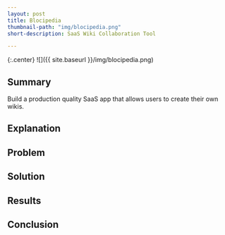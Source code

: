```yaml
---
layout: post
title: Blocipedia
thumbnail-path: "img/blocipedia.png"
short-description: SaaS Wiki Collaboration Tool

---
```


{:.center}
![]({{ site.baseurl }}/img/blocipedia.png)

## Summary

Build a production quality SaaS app that allows users to create their own wikis.

## Explanation



## Problem



## Solution



## Results



## Conclusion

